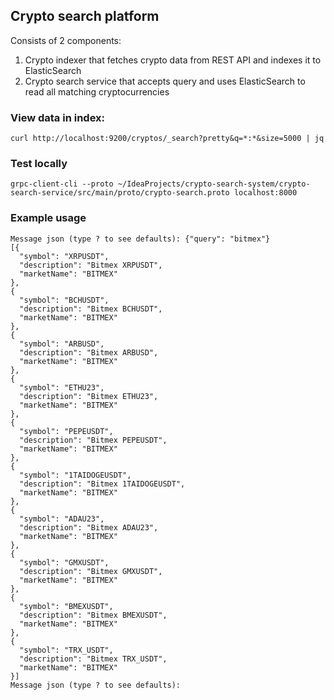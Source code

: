 ## Crypto search platform

Consists of 2 components:
1. Crypto indexer that fetches crypto data from REST API and indexes it to ElasticSearch
2. Crypto search service that accepts query and uses ElasticSearch to read all matching cryptocurrencies

### View data in index:
```shell
curl http://localhost:9200/cryptos/_search?pretty&q=*:*&size=5000 | jq
```


### Test locally
```shell
grpc-client-cli --proto ~/IdeaProjects/crypto-search-system/crypto-search-service/src/main/proto/crypto-search.proto localhost:8000
```

### Example usage
```shell
Message json (type ? to see defaults): {"query": "bitmex"}
[{
  "symbol": "XRPUSDT",
  "description": "Bitmex XRPUSDT",
  "marketName": "BITMEX"
},
{
  "symbol": "BCHUSDT",
  "description": "Bitmex BCHUSDT",
  "marketName": "BITMEX"
},
{
  "symbol": "ARBUSD",
  "description": "Bitmex ARBUSD",
  "marketName": "BITMEX"
},
{
  "symbol": "ETHU23",
  "description": "Bitmex ETHU23",
  "marketName": "BITMEX"
},
{
  "symbol": "PEPEUSDT",
  "description": "Bitmex PEPEUSDT",
  "marketName": "BITMEX"
},
{
  "symbol": "1TAIDOGEUSDT",
  "description": "Bitmex 1TAIDOGEUSDT",
  "marketName": "BITMEX"
},
{
  "symbol": "ADAU23",
  "description": "Bitmex ADAU23",
  "marketName": "BITMEX"
},
{
  "symbol": "GMXUSDT",
  "description": "Bitmex GMXUSDT",
  "marketName": "BITMEX"
},
{
  "symbol": "BMEXUSDT",
  "description": "Bitmex BMEXUSDT",
  "marketName": "BITMEX"
},
{
  "symbol": "TRX_USDT",
  "description": "Bitmex TRX_USDT",
  "marketName": "BITMEX"
}]
Message json (type ? to see defaults): 
```